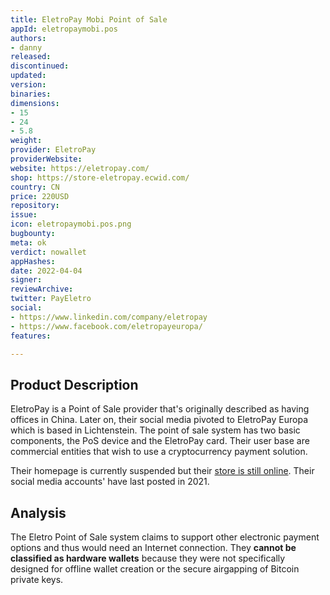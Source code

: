 ```yaml
---
title: EletroPay Mobi Point of Sale
appId: eletropaymobi.pos
authors:
- danny
released: 
discontinued: 
updated: 
version: 
binaries: 
dimensions:
- 15
- 24
- 5.8
weight: 
provider: EletroPay
providerWebsite: 
website: https://eletropay.com/
shop: https://store-eletropay.ecwid.com/
country: CN
price: 220USD
repository: 
issue: 
icon: eletropaymobi.pos.png
bugbounty: 
meta: ok
verdict: nowallet
appHashes: 
date: 2022-04-04
signer: 
reviewArchive: 
twitter: PayEletro
social:
- https://www.linkedin.com/company/eletropay
- https://www.facebook.com/eletropayeuropa/
features: 

---
```


## Product Description

EletroPay is a Point of Sale provider that's originally described as having offices in China. Later on, their social media pivoted to EletroPay Europa which is based in Lichtenstein. The point of sale system has two basic components, the PoS device and the EletroPay card. Their user base are commercial entities that wish to use a cryptocurrency payment solution. 

Their homepage is currently suspended but their [store is still online](https://store-eletropay.ecwid.com/). Their social media accounts' have last posted in 2021. 

## Analysis  

The Eletro Point of Sale system claims to support other electronic payment options and thus would need an Internet connection. They **cannot be classified as hardware wallets** because they were not specifically designed for offline wallet creation or the secure airgapping of Bitcoin private keys. 